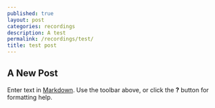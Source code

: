```yaml
---
published: true
layout: post
categories: recordings
description: A test
permalink: /recordings/test/
title: test post
---
```


## A New Post

Enter text in [Markdown](http://daringfireball.net/projects/markdown/). Use the toolbar above, or click the **?** button for formatting help. 
